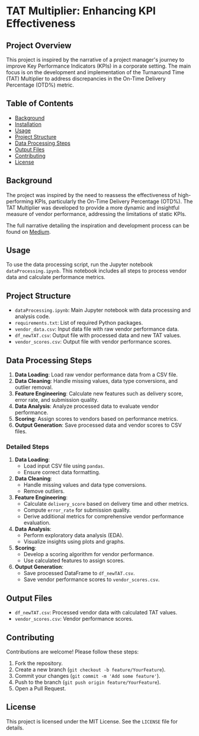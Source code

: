 <!DOCTYPE html>
<html lang="en">
<head>
<meta charset="UTF-8">
<meta name="viewport" content="width=device-width, initial-scale=1.0">

</head>
<body>

<h1>TAT Multiplier: Enhancing KPI Effectiveness</h1>

<h2>Project Overview</h2>
<p>This project is inspired by the narrative of a project manager's journey to improve Key Performance Indicators (KPIs) in a corporate setting. The main focus is on the development and implementation of the Turnaround Time (TAT) Multiplier to address discrepancies in the On-Time Delivery Percentage (OTD%) metric.</p>

<h2>Table of Contents</h2>
<ul>
  <li><a href="#background">Background</a></li>
  <li><a href="#installation">Installation</a></li>
  <li><a href="#usage">Usage</a></li>
  <li><a href="#project-structure">Project Structure</a></li>
  <li><a href="#data-processing-steps">Data Processing Steps</a></li>
  <li><a href="#output-files">Output Files</a></li>
  <li><a href="#contributing">Contributing</a></li>
  <li><a href="#license">License</a></li>
</ul>

<h2 id="background">Background</h2>
<p>The project was inspired by the need to reassess the effectiveness of high-performing KPIs, particularly the On-Time Delivery Percentage (OTD%). The TAT Multiplier was developed to provide a more dynamic and insightful measure of vendor performance, addressing the limitations of static KPIs.</p>
<p>The full narrative detailing the inspiration and development process can be found on <a href="https://medium.com/@personal.ianchang/why-your-kpis-might-need-a-facelift-especially-the-high-performing-ones-part-1-prologue-28f0dbdea24d">Medium</a>.</p>

<h2 id="usage">Usage</h2>
<p>To use the data processing script, run the Jupyter notebook <code>dataProcessing.ipynb</code>. This notebook includes all steps to process vendor data and calculate performance metrics.</p>

<h2 id="project-structure">Project Structure</h2>
<ul>
  <li><code>dataProcessing.ipynb</code>: Main Jupyter notebook with data processing and analysis code.</li>
  <li><code>requirements.txt</code>: List of required Python packages.</li>
  <li><code>vendor_data.csv</code>: Input data file with raw vendor performance data.</li>
  <li><code>df_newTAT.csv</code>: Output file with processed data and new TAT values.</li>
  <li><code>vendor_scores.csv</code>: Output file with vendor performance scores.</li>
</ul>

<h2 id="data-processing-steps">Data Processing Steps</h2>
<ol>
  <li><strong>Data Loading</strong>: Load raw vendor performance data from a CSV file.</li>
  <li><strong>Data Cleaning</strong>: Handle missing values, data type conversions, and outlier removal.</li>
  <li><strong>Feature Engineering</strong>: Calculate new features such as delivery score, error rate, and submission quality.</li>
  <li><strong>Data Analysis</strong>: Analyze processed data to evaluate vendor performance.</li>
  <li><strong>Scoring</strong>: Assign scores to vendors based on performance metrics.</li>
  <li><strong>Output Generation</strong>: Save processed data and vendor scores to CSV files.</li>
</ol>

<h3>Detailed Steps</h3>
<ol>
  <li><strong>Data Loading</strong>: 
    <ul>
      <li>Load input CSV file using <code>pandas</code>.</li>
      <li>Ensure correct data formatting.</li>
    </ul>
  </li>
  <li><strong>Data Cleaning</strong>: 
    <ul>
      <li>Handle missing values and data type conversions.</li>
      <li>Remove outliers.</li>
    </ul>
  </li>
  <li><strong>Feature Engineering</strong>: 
    <ul>
      <li>Calculate <code>delivery_score</code> based on delivery time and other metrics.</li>
      <li>Compute <code>error_rate</code> for submission quality.</li>
      <li>Derive additional metrics for comprehensive vendor performance evaluation.</li>
    </ul>
  </li>
  <li><strong>Data Analysis</strong>: 
    <ul>
      <li>Perform exploratory data analysis (EDA).</li>
      <li>Visualize insights using plots and graphs.</li>
    </ul>
  </li>
  <li><strong>Scoring</strong>: 
    <ul>
      <li>Develop a scoring algorithm for vendor performance.</li>
      <li>Use calculated features to assign scores.</li>
    </ul>
  </li>
  <li><strong>Output Generation</strong>: 
    <ul>
      <li>Save processed DataFrame to <code>df_newTAT.csv</code>.</li>
      <li>Save vendor performance scores to <code>vendor_scores.csv</code>.</li>
    </ul>
  </li>
</ol>

<h2 id="output-files">Output Files</h2>
<ul>
  <li><code>df_newTAT.csv</code>: Processed vendor data with calculated TAT values.</li>
  <li><code>vendor_scores.csv</code>: Vendor performance scores.</li>
</ul>

<h2 id="contributing">Contributing</h2>
<p>Contributions are welcome! Please follow these steps:</p>
<ol>
  <li>Fork the repository.</li>
  <li>Create a new branch (<code>git checkout -b feature/YourFeature</code>).</li>
  <li>Commit your changes (<code>git commit -m 'Add some feature'</code>).</li>
  <li>Push to the branch (<code>git push origin feature/YourFeature</code>).</li>
  <li>Open a Pull Request.</li>
</ol>

<h2 id="license">License</h2>
<p>This project is licensed under the MIT License. See the <code>LICENSE</code> file for details.</p>

</body>
</html>
